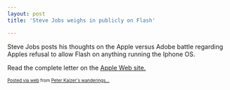 ```yaml
---
layout: post
title: 'Steve Jobs weighs in publicly on Flash'

---
```


<div class='posterous_autopost'><div class="posterous_bookmarklet_entry"> <p>Steve Jobs posts his thoughts on the Apple versus Adobe battle regarding Apples refusal to allow Flash on anything running the Iphone OS.</p>    <p>Read the complete letter on the <a href="http://www.apple.com/hotnews/thoughts-on-flash/">Apple Web site.</a></p> <p></p></div>      <p style="font-size: 10px;">  <a href="http://posterous.com">Posted via web</a>   from <a href="http://random.peterkaizer.com/steve-jobs-weighs-in-publicly-on-flash">Peter Kaizer's wanderings...</a>  </p>  </div>
